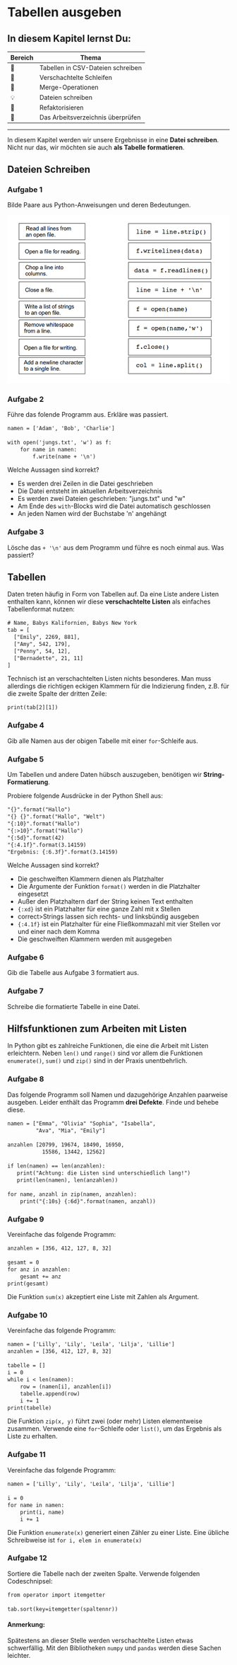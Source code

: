 
# Tabellen ausgeben

## In diesem Kapitel lernst Du:

| Bereich | Thema |
|---------|-------|
| 💼 | Tabellen in CSV-Dateien schreiben |
| 🔀 | Verschachtelte Schleifen |
| 🔀 | Merge-Operationen |
| 💡 | Dateien schreiben |
| 🔧 | Refaktorisieren |
| 🐞 | Das Arbeitsverzeichnis überprüfen |

----

In diesem Kapitel werden wir unsere Ergebnisse in eine **Datei schreiben**. Nicht nur das, wir möchten sie auch **als Tabelle formatieren**.


## Dateien Schreiben

### Aufgabe 1

Bilde Paare aus Python-Anweisungen und deren Bedeutungen.

![file exercise](../images/files.png)


### Aufgabe 2

Führe das folende Programm aus. Erkläre was passiert.

    namen = ['Adam', 'Bob', 'Charlie']

    with open('jungs.txt', 'w') as f:
        for name in namen:
            f.write(name + '\n')

Welche Aussagen sind korrekt?

* Es werden drei Zeilen in die Datei geschrieben
* Die Datei entsteht im aktuellen Arbeitsverzeichnis
* Es werden zwei Dateien geschrieben: "jungs.txt" und "w"
* Am Ende des <code>with</code>-Blocks wird die Datei automatisch geschlossen
* An jeden Namen wird der Buchstabe 'n' angehängt


### Aufgabe 3

Lösche das `+ '\n'` aus dem Programm und führe es noch einmal aus. Was passiert?


## Tabellen

Daten treten häufig in Form von Tabellen auf. Da eine Liste andere Listen enthalten kann, können wir diese **verschachtelte Listen** als einfaches Tabellenformat nutzen:

    # Name, Babys Kalifornien, Babys New York
    tab = [
      ["Emily", 2269, 881],
      ["Amy", 542, 179],
      ["Penny", 54, 12],
      ["Bernadette", 21, 11]
    ]

Technisch ist an verschachtelten Listen nichts besonderes. Man muss allerdings die richtigen eckigen Klammern für die Indizierung finden, z.B. für die zweite Spalte der dritten Zeile:

    print(tab[2][1])


### Aufgabe 4

Gib alle Namen aus der obigen Tabelle mit einer `for`-Schleife aus.

### Aufgabe 5

Um Tabellen und andere Daten hübsch auszugeben, benötigen wir **String-Formatierung**.

Probiere folgende Ausdrücke in der Python Shell aus:

    "{}".format("Hallo")
    "{} {}".format("Hallo", "Welt")
    "{:10}".format("Hallo")
    "{:>10}".format("Hallo")
    "{:5d}".format(42)
    "{:4.1f}".format(3.14159)
    "Ergebnis: {:6.3f}".format(3.14159)

Welche Aussagen sind korrekt?

* Die geschweiften Klammern dienen als Platzhalter
* Die Argumente der Funktion `format()` werden in die Platzhalter eingesetzt
* Außer den Platzhaltern darf der String keinen Text enthalten
* `{:xd}` ist ein Platzhalter für eine ganze Zahl mit x Stellen
* correct>Strings lassen sich rechts- und linksbündig ausgeben
* `{:4.1f}` ist ein Platzhalter für eine Fließkommazahl mit vier Stellen vor und einer nach dem Komma
* Die geschweiften Klammern werden mit ausgegeben


### Aufgabe 6

Gib die Tabelle aus Aufgabe 3 formatiert aus.


### Aufgabe 7

Schreibe die formatierte Tabelle in eine Datei.


## Hilfsfunktionen zum Arbeiten mit Listen

In Python gibt es zahlreiche Funktionen, die eine die Arbeit mit Listen erleichtern. Neben `len()` und `range()` sind vor allem die Funktionen `enumerate()`, `sum()` und `zip()` sind in der Praxis unentbehrlich.


### Aufgabe 8

Das folgende Programm soll Namen und dazugehörige Anzahlen paarweise ausgeben.
Leider enthält das Programm **drei Defekte**. Finde und behebe diese.

    namen = ["Emma", "Olivia" "Sophia", "Isabella",
             "Ava", "Mia", "Emily"]

    anzahlen [20799, 19674, 18490, 16950,
               15586, 13442, 12562]

    if len(namen) == len(anzahlen):
       print("Achtung: die Listen sind unterschiedlich lang!")
       print(len(namen), len(anzahlen))

    for name, anzahl in zip(namen, anzahlen):
        print("{:10s} {:6d}".format(namen, anzahl))


### Aufgabe 9

Vereinfache das folgende Programm:

    anzahlen = [356, 412, 127, 8, 32]

    gesamt = 0
    for anz in anzahlen:
        gesamt += anz
    print(gesamt)


Die Funktion `sum(x)` akzeptiert eine Liste mit Zahlen als Argument.


### Aufgabe 10

Vereinfache das folgende Programm:

    namen = ['Lilly', 'Lily', 'Leila', 'Lilja', 'Lillie']
    anzahlen = [356, 412, 127, 8, 32]

    tabelle = []
    i = 0
    while i < len(namen):
        row = (namen[i], anzahlen[i])
        tabelle.append(row)
        i += 1
    print(tabelle)


Die Funktion `zip(x, y)` führt zwei (oder mehr) Listen elementweise zusammen. Verwende eine `for`-Schleife oder `list()`, um das Ergebnis als Liste zu erhalten.


### Aufgabe 11

Vereinfache das folgende Programm:

    namen = ['Lilly', 'Lily', 'Leila', 'Lilja', 'Lillie']

    i = 0
    for name in namen:
        print(i, name)
        i += 1

Die Funktion `enumerate(x)` generiert einen Zähler zu einer Liste. Eine übliche Schreibweise ist `for i, elem in enumerate(x)`


### Aufgabe 12

Sortiere die Tabelle nach der zweiten Spalte. Verwende folgenden Codeschnipsel:

    from operator import itemgetter

    tab.sort(key=itemgetter(spaltennr))


#### Anmerkung:

Spätestens an dieser Stelle werden verschachtelte Listen etwas schwerfällig. Mit den Bibliotheken `numpy` und `pandas` werden diese Sachen leichter.
